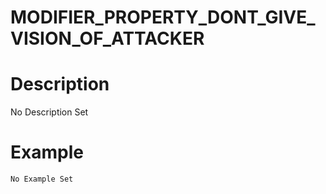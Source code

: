 # MODIFIER_PROPERTY_DONT_GIVE_VISION_OF_ATTACKER
# Description
No Description Set
# Example
```No Example Set```